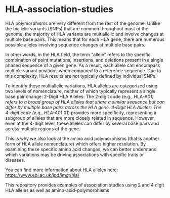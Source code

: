 # HLA-association-studies

HLA polymorphisms are very different from the rest of the genome. Unlike the biallelic variants (SNPs) that are common throughout most of the genome, the majority of HLA variants are multiallelic and involve changes at multiple base pairs. This means that for each HLA gene, there are numerous possible alleles involving sequence changes at multiple base pairs.

In other words, in the HLA field, the term "allele" refers to the specific combination of point mutations, insertions, and deletions present in a single phased sequence of a given gene. As a result, each allele can encompass multiple variant positions when compared to a reference sequence. Due to this complexity, HLA results are not typically defined by individual SNPs.

To identify these multiallelic variations, HLA alleles are categorized using two levels of nomenclature, neither of which typically represent a single base pair change:
2-Digit HLA Alleles: The 2-digit code (e.g., HLA-A*01) refers to a broad group of HLA alleles that share a similar sequence but can differ by multiple base pairs across the HLA gene.
4-Digit HLA Alleles: The 4-digit code (e.g., HLA-A*01:01) provides more specificity, representing a subgroup of alleles that are more closely related in sequence. However, even at the 4-digit level, these alleles can differ by several base pairs and across multiple regions of the gene.

This is why we also look at the amino acid polymorphisms (that is another form of HLA allele nomenclature) which offers higher resolution. By examining these specific amino acid changes, we can better understand which variations may be driving associations with specific traits or diseases.

You can find more information about HLA alleles here:
https://www.ebi.ac.uk/ipd/imgt/hla/


This repository provides examples of association studies using 2 and 4 digit HLA alleles as well as amino-acid-polymorphisms
